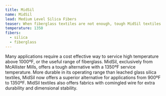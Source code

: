 ```yaml
---
title: MidSil
name: MidSil
lead: Medium Level Silica Fibers
teaser: When fiberglass textiles are not enough, tough MidSil textiles deliver.
temperature: 1350
fibers:
  - silica
  - fiberglass
---
```

Many applications require a cost effective way to service high temperature above 1000ºF, or the useful range of fiberglass. MidSil, exclusively from McAllister Mills, offers a tough alternative with a 1350ºF service temperature. More durable in its operating range than leached glass silica textiles, MidSil now offers a superior alternative for applications from 900ºF to 1350ºF. MidSil textiles also offers fabrics with comingled wire for extra durability and dimensional stability.
